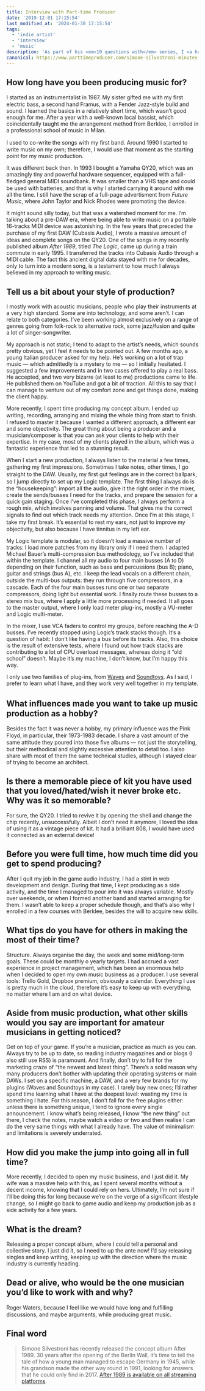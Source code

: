 ```yaml
---
title: Interview with Part-time Producer
date: '2019-12-01 17:15:54'
last_modified_at: '2024-01-30 17:15:54'
tags:
  - 'indie artist'
  - 'interview'
  - 'music'
description: 'As part of his <em>10 questions with</em> series, I <a href="https://www.parttimeproducer.com/simone-silvestroni-minutes-to-midnight/">chat with Marting Glover of Part-Time Producer</a> about my career so far and just how to make the break to a job in full time music production.'
canonical: https://www.parttimeproducer.com/simone-silvestroni-minutes-to-midnight/
---
```

## How long have you been producing music for?

I started as an instrumentalist in 1987. My sister gifted me with my ﬁrst electric bass, a second hand Framus, with a Fender Jazz-style build and sound. I learned the basics in a relatively short time, which wasn’t good enough for me. After a year with a well-known local bassist, which coincidentally taught me the arrangement method from Berklee, I enrolled in a professional school of music in Milan.

I used to co-write the songs with my ﬁrst band. Around 1990 I started to write music on my own; therefore, I would use that moment as the starting point for my music production.

It was different back then. In 1993 I bought a Yamaha QY20, which was an amazingly tiny and powerful hardware sequencer, equipped with a full-ﬂedged general MIDI soundbank. It was smaller than a VHS tape and could be used with batteries, and that is why I started carrying it around with me all the time. I still have the scrap of a full-page advertisment from _Future Music_, where John Taylor and Nick Rhodes were promoting the device.

It might sound silly today, but that was a watershed moment for me. I’m talking about a pre-DAW era, where being able to write music on a portable 16-tracks MIDI device was astonishing. In the few years that preceded the purchase of my ﬁrst DAW (Cubasis Audio), I wrote a massive amount of ideas and complete songs on the QY20. One of the songs in my recently published album _After 1989_, titled _The Logic_, came up during a train commute in early 1995. I transferred the tracks into Cubasis Audio through a MIDI cable. The fact this ancient digital data stayed with me for decades, only to turn into a modern song, is a testament to how much I always believed in my approach to writing music.

## Tell us a bit about your style of production?

I mostly work with acoustic musicians, people who play their instruments at a very high standard. Some are into technology, and some aren’t. I can relate to both categories. I’ve been working almost exclusively on a range of genres going from folk-rock to alternative rock, some jazz/fusion and quite a lot of singer-songwriter.

My approach is not static; I tend to adapt to the artist’s needs, which sounds pretty obvious, yet I feel it needs to be pointed out. A few months ago, a young Italian producer asked for my help. He’s working on a lot of trap music — which admittedly is a mystery to me — so I initially hesitated. I suggested a few improvements and in two cases offered to play a real bass. He accepted, and two very bizarre (at least to me) productions came to life. He published them on YouTube and got a bit of traction. All this to say that I can manage to venture out of my comfort zone and get things done, making the client happy.

More recently, I spent time producing my concept album. I ended up writing, recording, arranging and mixing the whole thing from start to ﬁnish. I refused to master it because I wanted a different approach, a different ear and some objectivity. The great thing about being a producer and a musician/composer is that you can ask your clients to help with their expertise. In my case, most of my clients played in the album, which was a fantastic experience that led to a stunning result.

When I start a new production, I always listen to the material a few times, gathering my ﬁrst impressions. Sometimes I take notes, other times, I go straight to the DAW. Usually, my ﬁrst gut feelings are in the correct ballpark, so I jump directly to set up my Logic template. The ﬁrst thing I always do is the “housekeeping”: import all the audio, give it the right order in the mixer, create the sends/busses I need for the tracks, and prepare the session for a quick gain staging. Once I’ve completed this phase, I always perform a rough mix, which involves panning and volume. That gives me the correct signals to ﬁnd out which track needs my attention. Once I’m at this stage, I take my ﬁrst break. It’s essential to rest my ears, not just to improve my objectivity, but also because I have tinnitus in my left ear.

My Logic template is modular, so it doesn’t load a massive number of tracks: I load more patches from my library only if I need them. I adapted Michael Bauer’s multi-compression bus methodology, so I’ve included that within the template. I channel all my audio to four main busses (A to D) depending on their function, such as bass and percussions (bus B); piano, guitar and strings (bus A), etc. I keep the lead vocals on a different chain, outside the multi-bus outputs: they run through ﬁve compressors, in a cascade. Each of the four main busses runs one or two separate compressors, doing light but essential work. I ﬁnally route these busses to a stereo mix bus, where I apply a little more processing if needed. It all goes to the master output, where I only load meter plug-ins, mostly a VU-meter and Logic multi-meter.

In the mixer, I use VCA faders to control my groups, before reaching the A-D busses. I’ve recently stopped using Logic’s track stacks though. It’s a question of habit: I don’t like having a bus before its tracks. Also, this choice is the result of extensive tests, where I found out how track stacks are contributing to a lot of CPU overload messages, whereas doing it “old school” doesn’t. Maybe it’s my machine, I don’t know, but I’m happy this way.

I only use two families of plug-ins, from [Waves](https://www.parttimeproducer.com/waves-bitwig/) and [Soundtoys](https://www.parttimeproducer.com/product/echoboy/). As I said, I prefer to learn what I have, and they work very well together in my template.

## What inﬂuences made you want to take up music production as a hobby?

Besides the fact it was never a hobby, my primary inﬂuence was the Pink Floyd, in particular, their 1973-1983 decade. I share a vast amount of the same attitude they poured into those ﬁve albums — not just the storytelling, but their methodical and slightly excessive attention to detail too. I also share with most of them the same technical studies, although I stayed clear of trying to become an architect.

## Is there a memorable piece of kit you have used that you loved/hated/wish it never broke etc. Why was it so memorable?

For sure, the QY20. I tried to revive it by opening the shell and change the chip recently, unsuccessfully. Albeit I don’t need it anymore, I loved the idea of using it as a vintage piece of kit. It had a brilliant 808, I would have used it connected as an external device!

## Before you were full time, how much time did you get to spend producing?

After I quit my job in the game audio industry, I had a stint in web development and design. During that time, I kept producing as a side activity, and the time I managed to pour into it was always variable. Mostly over weekends, or when I formed another band and started arranging for them. I wasn’t able to keep a proper schedule though, and that’s also why I enrolled in a few courses with Berklee, besides the will to acquire new skills.

## What tips do you have for others in making the most of their time?

Structure. Always organise the day, the week and some mid/long-term goals. These could be monthly o yearly targets. I had accrued a vast experience in project management, which has been an enormous help when I decided to open my own music business as a producer. I use several tools: Trello Gold, Dropbox premium, obviously a calendar. Everything I use is pretty much in the cloud, therefore it’s easy to keep up with everything, no matter where I am and on what device.

## Aside from music production, what other skills would you say are important for amateur musicians in getting noticed?

Get on top of your game. If you’re a musician, practice as much as you can. Always try to be up to date, so reading industry magazines and or blogs (I also still use RSS) is paramount. And ﬁnally, don’t try to fall for the marketing craze of “the newest and latest thing”. There’s a solid reason why many producers don’t bother with updating their operating systems or main DAWs. I set on a speciﬁc machine, a DAW, and a very few brands for my plugins (Waves and Soundtoys in my case). I rarely buy new ones; I’d rather spend time learning what I have at the deepest level: wasting my time is something I hate. For this reason, I don’t fall for the free plugins either: unless there is something unique, I tend to ignore every single announcement. I know what’s being released, I know “the new thing” out there, I check the notes, maybe watch a video or two and then realise I can do the very same things with what I already have. The value of minimalism and limitations is severely underrated.

## How did you make the jump into going all in full time?

More recently, I decided to open my music business, and I just did it. My wife was a massive help with this, as I spent several months without a decent income, knowing that I could rely on hers. Ultimately, I’m not sure if I’ll be doing this for long because we’re on the verge of a signiﬁcant lifestyle change, so I might go back to game audio and keep my production job as a side activity for a few years.

## What is the dream?

Releasing a proper concept album, where I could tell a personal and collective story. I just did it, so I need to up the ante now! I’d say releasing singles and keep writing, keeping up with the direction where the music industry is currently heading.

## Dead or alive, who would be the one musician you’d like to work with and why?

Roger Waters, because I feel like we would have long and fulﬁlling discussions, and maybe arguments, while producing great music.

## Final word

> Simone Silvestroni has recently released the concept album After 1989. 30 years after the opening of the Berlin Wall, it’s time to tell the tale of how a young man managed to escape Germany in 1945, while his grandson made the other way round in 1991, looking for answers that he could only find in 2017. [After 1989 is available on all streaming platforms](https://after1989.minutestomidnight.co.uk/).